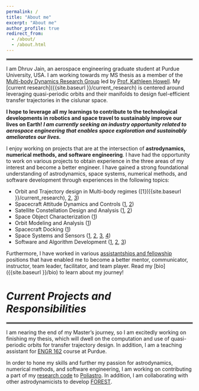 ```yaml
---
permalink: /
title: "About me"
excerpt: "About me"
author_profile: true
redirect_from: 
  - /about/
  - /about.html
---
```

<hr style="border:2px solid grey">

I am Dhruv Jain, an aerospace engineering graduate student at Purdue University, USA. I am working towards my MS thesis as a member of the [Multi-body Dynamics Research Group](https://engineering.purdue.edu/people/kathleen.howell.1/index.html) led by [Prof. Kathleen Howell](https://engineering.purdue.edu/AAE/people/ptProfile?resource_id=1384). My [current research]({{site.baseurl }}/current_research) is centered around leveraging quasi-periodic orbits and their manifolds to design fuel-efficient transfer trajectories in the cislunar space. 

__I hope to leverage all my learnings to contribute to the technological developments in robotics and space travel to sustainably improve our lives on Earth! _I am currently seeking an industry opportunity related to aerospace engineering that enables space exploration and sustainably ameliorates our lives.___

I enjoy working on projects that are at the intersection of __astrodynamics, numerical methods, and software engineering__. I have had the opportunity to work on various projects to obtain experience in the three areas of my interest and become a better engineer. I have gained a strong foundational understanding of astrodynamics, space systems, numerical methods, and software development through experiences in the following topics: 

- Orbit and Trajectory design in Multi-body regimes ([1]({{site.baseurl }}/current_research), [2](https://github.com/DhruvJ22/Astrodynamics_Research), [3](projects.md#poliastro))
- Spacecraft Attitude Dynamics and Controls ([1](experiences.md#dhruva-space-,-india-(summer-2020)), [2](projects.md#analysis-of-motor-misalignment-jet-damping-and-mass-variation-on-a-spinning-thrusting-cubesat)) 
- Satellite Constellation Design and Analysis ([1](experiences.md#dhruva-space-india-summer-2019), [2](projects.md#senior-spacecraft-design-project-purdue-university))
- Space Object Characterization ([1](past_research.md#space-object-taxonomy))
- Orbit Modeling and Analysis ([1](past_research.md#aerodynamics-deorbit-experiement))
- Spacecraft Docking ([1](past_research.md#spacecraft-docking-and-simulation))
- Space Systems and Sensors ([1](projects.md#senior-spacecraft-design-project-purdue-university), [2](projects.md#purdue-vibrational-instrumental-payload-for-educational-research), [3](past_research.md#aerodynamics-deorbit-experiement), [4](experiences.md#indian-institude-of-technology-delhi-india-summer-2018))
- Software and Algorithm Development ([1](https://github.com/DhruvJ22/Astrodynamics_Research), [2](projects.md#poliastro), [3](projects.md#numerical-methods))

Furthermore, I have worked in various [assistantships and fellowship](experiences.md#assistantships--fellowship-at-purdue-univeristy) positions that have enabled me to become a better mentor, communicator, instructor, team leader, facilitator, and team player. Read my [bio]({{site.baseurl }}/bio) to learn about my journey!

# _Current Projects and Responsibilities_
<hr style="border:2px solid grey">

I am nearing the end of my Master’s journey, so I am excitedly working on finishing my thesis, which will dwell on the computation and use of quasi-periodic orbits for transfer trajectory design. In addition, I am a teaching assistant for [ENGR 162](experiences.md#engr-162-honors-introduction-to-innovation-and-the-physical-science-of-engineering-design-ii-teaching-assistant) course at Purdue.  

In order to hone my skills and further my passion for astrodynamics, numerical methods, and software engineering, I am working on contributing a part of my [research code](https://github.com/DhruvJ22/Astrodynamics_Research) to [Poliastro](projects.md#poliastro). In addition, I am collaborating with other astrodynamicists to develop [FOREST](https://github.com/mbd-astro/forest).